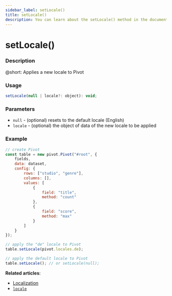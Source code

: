 ```yaml
---
sidebar_label: setLocale()
title: setLocale()
description: You can learn about the setLocale() method in the documentation of the DHTMLX JavaScript Pivot library. Browse developer guides and API reference, try out code examples and live demos, and download a free 30-day evaluation version of DHTMLX Pivot.
---
```


# setLocale()

### Description

@short: Applies a new locale to Pivot

### Usage

~~~jsx
setLocale(null | locale?: object): void;
~~~

### Parameters

- `null` - (optional) resets to the default locale (English)
- `locale` - (optional) the object of data of the new locale to be applied

### Example

~~~jsx {21-23,25-26}
// create Pivot
const table = new pivot.Pivot("#root", {
    fields,
    data: dataset,
    config: {
        rows: ["studio", "genre"],
        columns: [],
        values: [
            {
                field: "title",
                method: "count"
            },
            {
                field: "score",
                method: "max"
            }
        ]
    }
});

// apply the "de" locale to Pivot
table.setLocale(pivot.locales.de);

// apply the default locale to Pivot
table.setLocale(); // or setLocale(null);
~~~

**Related articles**:
- [Localization](/guides/localization)
- [`locale`](/api/config/locale-property)
